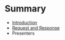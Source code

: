 # Summary

* [Introduction](README.md)
* [Request and Response](request_and_response.md)
* Presenters

